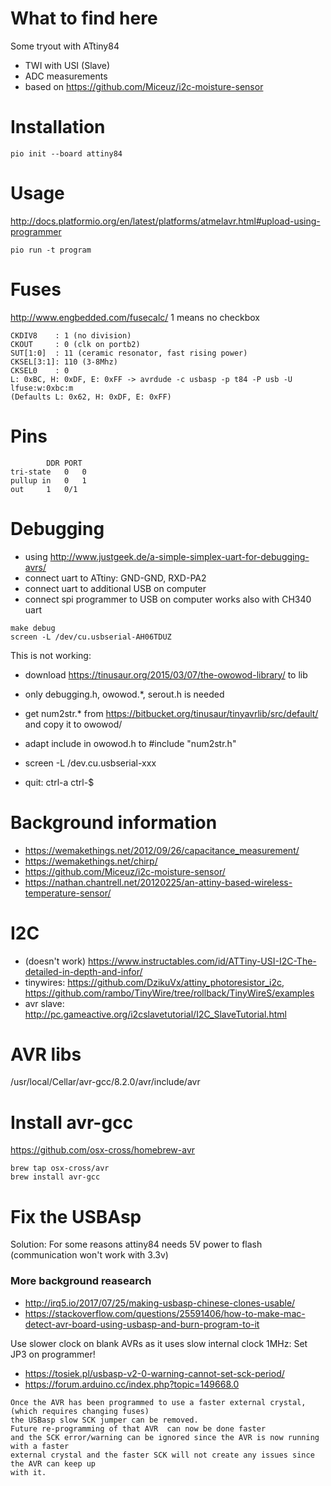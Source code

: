 # What to find here
Some tryout with ATtiny84
- TWI with USI (Slave)
- ADC measurements
- based on https://github.com/Miceuz/i2c-moisture-sensor

# Installation
```
pio init --board attiny84
```

# Usage
http://docs.platformio.org/en/latest/platforms/atmelavr.html#upload-using-programmer

```
pio run -t program
```

# Fuses
http://www.engbedded.com/fusecalc/
1 means no checkbox

```
CKDIV8    : 1 (no division)
CKOUT     : 0 (clk on portb2)
SUT[1:0]  : 11 (ceramic resonator, fast rising power)
CKSEL[3:1]: 110 (3-8Mhz)
CKSEL0    : 0
L: 0xBC, H: 0xDF, E: 0xFF -> avrdude -c usbasp -p t84 -P usb -U lfuse:w:0xbc:m
(Defaults L: 0x62, H: 0xDF, E: 0xFF)
```

# Pins
```
		DDR	PORT
tri-state	0	0
pullup in	0	1
out		1	0/1
```

# Debugging
- using http://www.justgeek.de/a-simple-simplex-uart-for-debugging-avrs/
- connect uart to ATtiny: GND-GND, RXD-PA2
- connect uart to additional USB on computer
- connect spi programmer to USB on computer
works also with CH340 uart

```
make debug
screen -L /dev/cu.usbserial-AH06TDUZ
```

This is not working:
- download https://tinusaur.org/2015/03/07/the-owowod-library/ to lib
- only debugging.h, owowod.*, serout.h is needed
- get num2str.* from https://bitbucket.org/tinusaur/tinyavrlib/src/default/ and copy it to owowod/
- adapt include in owowod.h to #include "num2str.h"

- screen -L /dev.cu.usbserial-xxx
- quit: ctrl-a ctrl-$

# Background information
- https://wemakethings.net/2012/09/26/capacitance_measurement/
- https://wemakethings.net/chirp/
- https://github.com/Miceuz/i2c-moisture-sensor/
- https://nathan.chantrell.net/20120225/an-attiny-based-wireless-temperature-sensor/

# I2C
- (doesn't work) https://www.instructables.com/id/ATTiny-USI-I2C-The-detailed-in-depth-and-infor/
- tinywires: https://github.com/DzikuVx/attiny_photoresistor_i2c, https://github.com/rambo/TinyWire/tree/rollback/TinyWireS/examples
- avr slave: http://pc.gameactive.org/i2cslavetutorial/I2C_SlaveTutorial.html



# AVR libs
/usr/local/Cellar/avr-gcc/8.2.0/avr/include/avr

# Install avr-gcc
https://github.com/osx-cross/homebrew-avr
```
brew tap osx-cross/avr
brew install avr-gcc
```

# Fix the USBAsp
Solution: For some reasons attiny84 needs 5V power to flash
(communication won't work with 3.3v)


### More background reasearch
- http://irq5.io/2017/07/25/making-usbasp-chinese-clones-usable/
- https://stackoverflow.com/questions/25591406/how-to-make-mac-detect-avr-board-using-usbasp-and-burn-program-to-it

Use slower clock on blank AVRs as it uses slow internal clock 1MHz: Set JP3 on programmer!
- https://tosiek.pl/usbasp-v2-0-warning-cannot-set-sck-period/
- https://forum.arduino.cc/index.php?topic=149668.0

```
Once the AVR has been programmed to use a faster external crystal, (which requires changing fuses)
the USBasp slow SCK jumper can be removed.
Future re-programming of that AVR  can now be done faster
and the SCK error/warning can be ignored since the AVR is now running with a faster
external crystal and the faster SCK will not create any issues since the AVR can keep up
with it.
```
